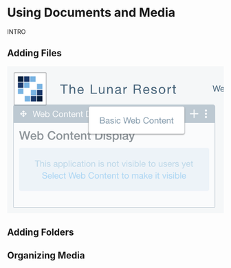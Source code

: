 # Using Documents and Media

INTRO

## Adding Files


![Figure x: Creating content in context.](../../../images/001-content-on-page.png)

## Adding Folders


## Organizing Media



